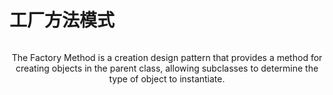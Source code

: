 ﻿# 工厂方法模式

<p align="center">
<img src = "https://github.com/user-attachments/assets/1a2baab6-5f26-4d21-b6f8-2c327b94dc1f" alt="">
</p>
<p align="center">
The Factory Method is a creation design pattern that provides a method for creating objects in the parent class, allowing subclasses to determine the type of object to instantiate.
</p>
<p align="center">
<img src = "https://i.imgur.com/EF6t6WA.png" alt="">
</p>